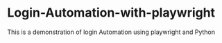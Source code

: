 # Login-Automation-with-playwright
This is a demonstration of login Automation using playwright and Python
